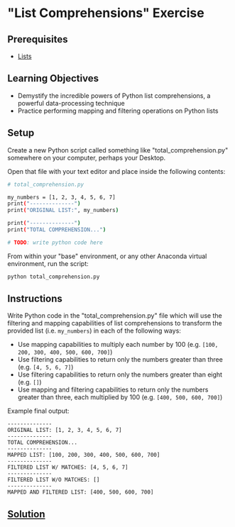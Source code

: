 # "List Comprehensions" Exercise

## Prerequisites

  + [Lists](/notes/python/datatypes/lists.md)

## Learning Objectives

  + Demystify the incredible powers of Python list comprehensions, a powerful data-processing technique
  + Practice performing mapping and filtering operations on Python lists

## Setup

Create a new Python script called something like "total_comprehension.py" somewhere on your computer, perhaps your Desktop.

Open that file with your text editor and place inside the following contents:

```sh
# total_comprehension.py

my_numbers = [1, 2, 3, 4, 5, 6, 7]
print("--------------")
print("ORIGINAL LIST:", my_numbers)

print("--------------")
print("TOTAL COMPREHENSION...")

# TODO: write python code here
```

From within your "base" environment, or any other Anaconda virtual environment, run the script:

```sh
python total_comprehension.py
```

## Instructions

Write Python code in the "total_comprehension.py" file which will use the filtering and mapping capabilities of list comprehensions to transform the provided list (i.e. `my_numbers`) in each of the following ways:

  + Use mapping capabilities to multiply each number by 100 (e.g. `[100, 200, 300, 400, 500, 600, 700]`)
  + Use filtering capabilities to return only the numbers greater than three (e.g. `[4, 5, 6, 7]`)
  + Use filtering capabilities to return only the numbers greater than eight (e.g. `[]`)
  + Use mapping and filtering capabilities to return only the numbers greater than three, each multiplied by 100 (e.g. `[400, 500, 600, 700]`)

Example final output:

```
--------------
ORIGINAL LIST: [1, 2, 3, 4, 5, 6, 7]
--------------
TOTAL COMPREHENSION...
--------------
MAPPED LIST: [100, 200, 300, 400, 500, 600, 700]
--------------
FILTERED LIST W/ MATCHES: [4, 5, 6, 7]
--------------
FILTERED LIST W/O MATCHES: []
--------------
MAPPED AND FILTERED LIST: [400, 500, 600, 700]
```

## [Solution](solutions.py)
